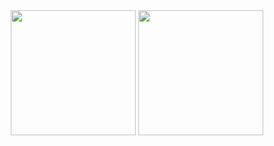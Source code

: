 <div style="display: flex; justify-content: center; align-items: center; gap: 4px;">
    <img height=200 align="center" src="https://github-readme-streak-stats-rho-ivory.vercel.app?user=Wilzzu&theme=dark&hide_border=true&ring=FFA726&fire=FFA726&currStreakLabel=FFA726" />
    <img height=200 align="center" src="https://github-readme-stats.vercel.app/api/top-langs/?username=Wilzzu&layout=compact&hide_border=true&bg_color=151515&title_color=FFA726&text_color=FEFEFE&text_bold=true&include_all_commits=true" />
</div>

